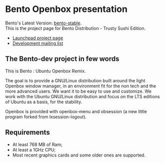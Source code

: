 # Bento Openbox presentation

Bento's Latest Version: [bento-stable](http://linuxvillage.org/en/downloads/). <br>
This is the project page for Bento Distribution - Trusty Sushi Edition.<br>
* [Launchpad project page](https://launchpad.net/bento-dev)
* [Development mailing list](http://www.freelists.org/list/bento-dev)

## The Bento-dev project in few words

This is Bento : Ubuntu Openbox Remix.

The goal is to provide a GNU/Linux distribution built around the light Openbox window manager, in an environment fit for the non tech and the more advanced users. We want it to be easy to use and customize. We work with the Ubuntu GNU/Linux distribution and focus on the LTS editions of Ubuntu as a basis, for the stability.

Openbox is provided with openbox-menu and obsession (a new little program forked from lxsession-logout).

## Requirements

- At least 768 MB of Ram;
- At least a 1GHz CPU;
- Most recent graphics cards and some older ones are supported.
